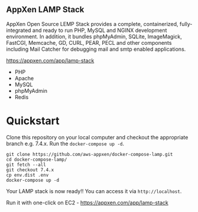 ## AppXen LAMP Stack

AppXen Open Source LEMP Stack provides a complete, containerized, fully-integrated and ready to run PHP, MySQL and NGINX development environment. In addition, it bundles phpMyAdmin, SQLite, ImageMagick, FastCGI, Memcache, GD, CURL, PEAR, PECL and other components including Mail Catcher for debugging mail and smtp enabled applications.

https://appxen.com/app/lamp-stack

* PHP
* Apache
* MySQL
* phpMyAdmin
* Redis

# Quickstart

Clone this repository on your local computer and checkout the appropriate branch e.g. 7.4.x. 
Run the `docker-compose up -d`.

```shell
git clone https://github.com/aws-appxen/docker-compose-lamp.git
cd docker-compose-lamp/
git fetch --all
git checkout 7.4.x
cp env.dist .env
docker-compose up -d
```

Your LAMP stack is now ready!! You can access it via `http://localhost`.

Run it with one-click on EC2 - https://appxen.com/app/lamp-stack

